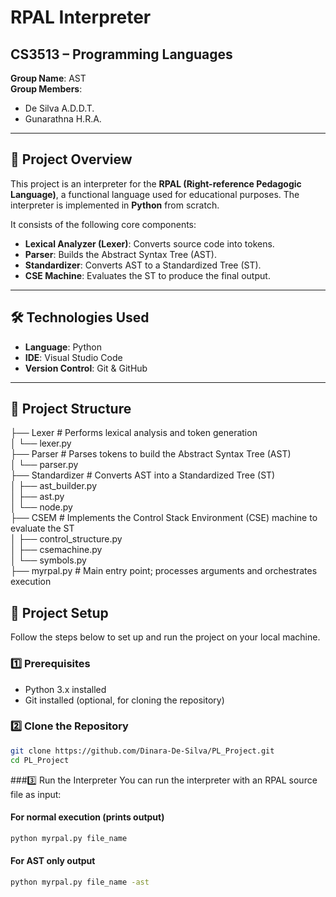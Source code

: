 # RPAL Interpreter

## CS3513 – Programming Languages  
**Group Name**: AST  
**Group Members**:  
- De Silva A.D.D.T.
- Gunarathna H.R.A.

---

## 📌 Project Overview

This project is an interpreter for the **RPAL (Right-reference Pedagogic Language)**, a functional language used for educational purposes. The interpreter is implemented in **Python** from scratch.

It consists of the following core components:
- **Lexical Analyzer (Lexer)**: Converts source code into tokens.
- **Parser**: Builds the Abstract Syntax Tree (AST).
- **Standardizer**: Converts AST to a Standardized Tree (ST).
- **CSE Machine**: Evaluates the ST to produce the final output.

---

## 🛠️ Technologies Used

- **Language**: Python  
- **IDE**: Visual Studio Code  
- **Version Control**: Git & GitHub  

---

## 📂 Project Structure
├── Lexer                        # Performs lexical analysis and token generation  
│   └── lexer.py  
├── Parser                       # Parses tokens to build the Abstract Syntax Tree (AST)  
│   └── parser.py  
├── Standardizer                 # Converts AST into a Standardized Tree (ST)  
│   ├── ast_builder.py           
│   ├── ast.py                   
│   └── node.py                  
├── CSEM                         # Implements the Control Stack Environment (CSE) machine to evaluate the ST  
│   ├── control_structure.py     
│   ├── csemachine.py            
│   └── symbols.py                 
├── myrpal.py                    # Main entry point; processes arguments and orchestrates execution  



## 🔧 Project Setup

Follow the steps below to set up and run the project on your local machine.

### 1️⃣ Prerequisites

- Python 3.x installed  
- Git installed (optional, for cloning the repository)

### 2️⃣ Clone the Repository

```bash
git clone https://github.com/Dinara-De-Silva/PL_Project.git
cd PL_Project
```
###3️⃣ Run the Interpreter
You can run the interpreter with an RPAL source file as input:
#### For normal execution (prints output)
```bash
python myrpal.py file_name
```

#### For AST only output
```bash
python myrpal.py file_name -ast
```




